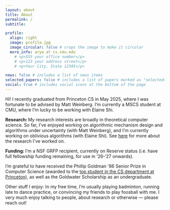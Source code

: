 ```yaml
---
layout: about
title: About
permalink: /
subtitle: 

profile:
  align: right
  image: profile.jpg
  image_circular: false # crops the image to make it circular
  more_info: arya at cs.cmu.edu
    # <p>555 your office number</p>
    # <p>123 your address street</p>
    # <p>Your City, State 12345</p>

news: false # includes a list of news items
selected_papers: false # includes a list of papers marked as "selected={true}"
social: true # includes social icons at the bottom of the page
---
```


Hi! I recently graduated from Princeton CS in May 2025, where I was fortunate to be advised by Matt Weinberg. I’m currently a MSCS student at CMU, where I’m lucky to be working with Elaine Shi. 

<b> Research: </b> My research interests are broadly in theoretical computer science. So far, I’ve enjoyed working on algorithmic mechanism design and algorithms under uncertainty (with Matt Weinberg), and I’m currently working on oblivious algorithms (with Elaine Shi). See [here](research) for more about the research I've worked on. 

<b> Funding: </b>  I’m a NSF GRFP recipient, currently on Reserve status (i.e. have full fellowship funding remaining, for use in ‘26-‘27 onwards).

I’m grateful to have received the Phillip Goldman '86 Senior Prize in Computer Science (awarded to the [top student in the CS department at Princeton](https://www.cs.princeton.edu/news/class-day-department-celebrates-graduates)), as well as the Goldwater Scholarship as an undergraduate. 

Other stuff I enjoy: In my free time, I’m usually playing badminton, running late to dance practice, or convincing my friends to play foosball with me. I very much enjoy talking to people, about research or otherwise — please reach out!




<!--
Hi! I am a senior studying CS and math at Princeton University, where I'm very lucky to be advised by [Matt Weinberg](https://www.cs.princeton.edu/~smattw/). 

My research interests are broadly in <b>theoretical computer science</b>, with a focus on algorithm design under uncertainty, incentives, and other interesting models. 

My main research experience has been in [algorithms under uncertainty and algorithmic mechanism design](research/#project-matroids), where I've worked on matroid prophet inequalities and sample complexity in mechanism design. I've also done some work in [algorithmic graph theory](research/#project-graphs) with István Miklós (Rényi Institute of Mathematics) and [quantum computing](research/#project-qc) with Ali Javadi-Abhari (IBM Research). 

I'm grateful to have received the <b>NSF GRFP</b>, <b>Goldwater Scholarship</b>, Freshman First Honor Prize, Phi Beta Kappa, and Shapiro Prize for Academic Excellence while at Princeton. 

In my free time, I'm usually playing badminton or running late to dance practice. You can reach me at arya at princeton dot edu! -->

<!-- Here's my [CV](../assets/pdf/CV_AryaMaheshwari.pdf). -->  



<!-- , though I've also done some work in   . While at Princeton, I've been grateful to be receive 

Write your biography here. Tell the world about yourself. Link to your favorite [subreddit](http://reddit.com). You can put a picture in, too. The code is already in, just name your picture `prof_pic.jpg` and put it in the `img/` folder.

Put your address / P.O. box / other info right below your picture. You can also disable any of these elements by editing `profile` property of the YAML header of your `_pages/about.md`. Edit `_bibliography/papers.bib` and Jekyll will render your [publications page](/al-folio/publications/) automatically.

Link to your social media connections, too. This theme is set up to use [Font Awesome icons](https://fontawesome.com/) and [Academicons](https://jpswalsh.github.io/academicons/), like the ones below. Add your Facebook, Twitter, LinkedIn, Google Scholar, or just disable all of them. -->

